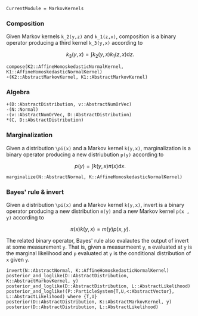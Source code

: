 ```@meta
CurrentModule = MarkovKernels
```

### Composition

Given Markov kernels ``k_2(y,z)`` and ``k_1(z,x)``, composition is a binary operator producing a third kernel ``k_3(y,x)`` according to

```math
k_3(y,x) = \int k_2(y,x) k_1(z,x) \mathrm{d} z.
```

```@docs
compose(K2::AffineHomoskedasticNormalKernel, K1::AffineHomoskedasticNormalKernel)
∘(K2::AbstractMarkovKernel, K1::AbstractMarkovKernel)
```

### Algebra

```@docs
+(D::AbstractDistribution, v::AbstractNumOrVec)
-(N::Normal)
-(v::AbstractNumOrVec, D::AbstractDistribution)
*(C, D::AbstractDistribution)
```


### Marginalization

Given a distribution ``\pi(x)`` and a Markov kernel ``k(y,x)``, marginalization is a binary operator producing a new distriubution ``p(y)`` according to

```math
p(y) = \int k(y, x) \pi(x) \mathrm{d} x.
```

```@docs
marginalize(N::AbstractNormal, K::AffineHomoskedasticNormalKernel)
```

### Bayes' rule & invert

Given a distribution ``\pi(x)`` and a Markov kernel ``k(y,x)``, invert is a binary operator producing a new distribution ``m(y)`` and a new Markov kernel ``p(x , y)`` according to

```math
\pi(x) k(y,x) = m(y) p(x,y).
```

The related binary operator, Bayes' rule also evalautes the output of invert at some measurement ``y``.
That is, given a measurmeent ``y``, ``m`` evaluated at ``y`` is the marginal likelihood and ``p`` evaluated at ``y`` is the conditional distribution of ``x`` given ``y``.

```@docs
invert(N::AbstractNormal, K::AffineHomoskedasticNormalKernel)
posterior_and_loglike(D::AbstractDistribution, K::AbstractMarkovKernel, y)
posterior_and_loglike(D::AbstractDistribution, L::AbstractLikelihood)
posterior_and_loglike!(P::ParticleSystem{T,U,<:AbstractVector}, L::AbstractLikelihood) where {T,U}
posterior(D::AbstractDistribution, K::AbstractMarkovKernel, y)
posterior(D::AbstractDistribution, L::AbstractLikelihood)
```
